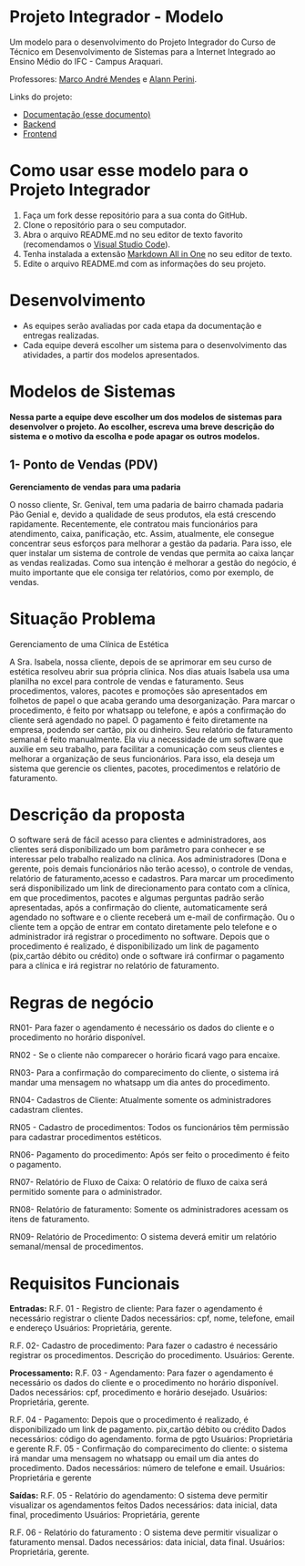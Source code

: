 # Projeto Integrador - Modelo

Um modelo para o desenvolvimento do Projeto Integrador do Curso de Técnico em Desenvolvimento de Sistemas para a Internet Integrado ao Ensino Médio do IFC - Campus Araquari.

Professores: [Marco André Mendes](github.com/marcoandre) e [Alann Perini](https://github.com/AlannKPerini).

Links do projeto:

-   [Documentação (esse documento)](github.com/marcoandre/pi-modelo)
-   [Backend](github.com/marcoandre/pi-backend)
-   [Frontend](github.com/marcoandre/pi-frontend)

# Como usar esse modelo para o Projeto Integrador

1. Faça um fork desse repositório para a sua conta do GitHub.
2. Clone o repositório para o seu computador.
3. Abra o arquivo README.md no seu editor de texto favorito (recomendamos o [Visual Studio Code](https://code.visualstudio.com/)).
4. Tenha instalada a extensão [Markdown All in One](https://marketplace.visualstudio.com/items?itemName=yzhang.markdown-all-in-one) no seu editor de texto.
5. Edite o arquivo README.md com as informações do seu projeto.

# Desenvolvimento

-   As equipes serão avaliadas por cada etapa da documentação e entregas realizadas.
-   Cada equipe deverá escolher um sistema para o desenvolvimento das atividades, a partir dos modelos apresentados.

# Modelos de Sistemas

**Nessa parte a equipe deve escolher um dos modelos de sistemas para desenvolver o projeto. Ao escolher, escreva uma breve descrição do sistema e o motivo da escolha e pode apagar os outros modelos.**

## 1- Ponto de Vendas (PDV)

**Gerenciamento de vendas para uma padaria**

O nosso cliente, Sr. Genival, tem uma padaria de bairro chamada padaria Pão Genial e, devido a qualidade de seus produtos, ela está crescendo rapidamente. Recentemente, ele contratou mais funcionários para atendimento, caixa, panificação, etc.
Assim, atualmente, ele consegue concentrar seus esforços para melhorar a gestão da padaria. Para isso, ele quer instalar um sistema de controle de vendas que permita ao caixa lançar as vendas realizadas. Como sua intenção
é melhorar a gestão do negócio, é muito importante que ele consiga ter
relatórios, como por exemplo, de vendas.

# Situação Problema

Gerenciamento de uma Clínica de Estética 

A Sra. Isabela, nossa cliente, depois de se aprimorar em seu curso de estética resolveu abrir sua própria clínica. Nos dias atuais Isabela usa uma planilha no excel para controle de vendas e faturamento. Seus procedimentos, valores, pacotes e promoções são apresentados em folhetos de papel o que acaba gerando uma desorganização. Para marcar o procedimento, é feito por whatsapp ou telefone, e após a confirmação do cliente será agendado no papel. 
O pagamento é feito diretamente na empresa, podendo ser cartão, pix ou dinheiro. Seu relatório de faturamento semanal é feito manualmente.
Ela viu a necessidade de um software que auxilie em seu trabalho, para facilitar a comunicação com seus clientes e melhorar a organização de seus funcionários. 
Para isso, ela deseja um sistema que gerencie os clientes, pacotes, procedimentos e relatório de faturamento.

# Descrição da proposta

O software será de fácil acesso para clientes e administradores, aos clientes será disponibilizado um bom parâmetro para conhecer e se interessar pelo trabalho realizado na clínica. Aos administradores (Dona e gerente, pois demais funcionários não terão acesso), o controle de vendas, relatório de faturamento,acesso e cadastros.
Para marcar um procedimento será disponibilizado um link de direcionamento para contato com a clínica, em que procedimentos, pacotes e algumas perguntas padrão serão apresentadas, após a confirmação do cliente, automaticamente será agendado no software e o cliente receberá um e-mail de confirmação. Ou o cliente tem a opção de entrar em contato diretamente pelo telefone e o administrador irá registrar o procedimento no software.
Depois que o procedimento é realizado, é disponibilizado um link de pagamento (pix,cartão débito ou crédito) onde o software irá confirmar o pagamento para a clínica e irá registrar no relatório de faturamento.

#  Regras de negócio

RN01- Para fazer o agendamento é necessário os dados do cliente e o procedimento no horário disponível.

RN02 - Se o cliente não comparecer o horário ficará vago para encaixe.

RN03- Para a confirmação do comparecimento do cliente, o sistema irá mandar uma mensagem no whatsapp um dia antes do procedimento.

RN04- Cadastros de Cliente: Atualmente somente os administradores cadastram clientes.

RN05 - Cadastro de procedimentos: Todos os funcionários têm permissão para cadastrar procedimentos estéticos. 

RN06- Pagamento do procedimento: Após ser feito o procedimento é feito o pagamento.

RN07- Relatório de Fluxo de Caixa: O relatório de fluxo de caixa será permitido somente para o administrador.

RN08- Relatório de faturamento: Somente os administradores acessam os itens de faturamento. 

RN09- Relatório de Procedimento: O sistema deverá emitir um relatório semanal/mensal de procedimentos.
 
# Requisitos Funcionais 

**Entradas:**
R.F. 01 - Registro de cliente: Para fazer o agendamento é necessário registrar o cliente
Dados necessários: cpf, nome, telefone, email e endereço
Usuários: Proprietária, gerente.

R.F. 02- Cadastro de procedimento: Para fazer o cadastro  é necessário registrar os procedimentos.
Descrição do procedimento.
Usuários: Gerente.

**Processamento:**
R.F. 03 - Agendamento: Para fazer o agendamento é necessário os dados do cliente e o procedimento no horário disponível. 
Dados necessários: cpf, procedimento e horário desejado.
Usuários: Proprietária, gerente.


R.F. 04 - Pagamento: Depois que o procedimento é realizado, é disponibilizado um link de pagamento. pix,cartão débito ou crédito
Dados necessários: código do agendamento. forma de pgto
Usuários: Proprietária e gerente
R.F. 05 - Confirmação do comparecimento do cliente: o sistema irá mandar uma mensagem no whatsapp ou email um dia antes do procedimento.
Dados necessários: número de telefone e email.
Usuários: Proprietária e gerente


**Saídas:**
R.F. 05 - Relatório do agendamento: O sistema deve permitir visualizar os agendamentos feitos
Dados necessários: data inicial, data final, procedimento
Usuários: Proprietária, gerente

R.F. 06 - Relatório do faturamento : O sistema deve permitir visualizar o faturamento mensal.
Dados necessários: data inicial, data final.
Usuários: Proprietária, gerente.
